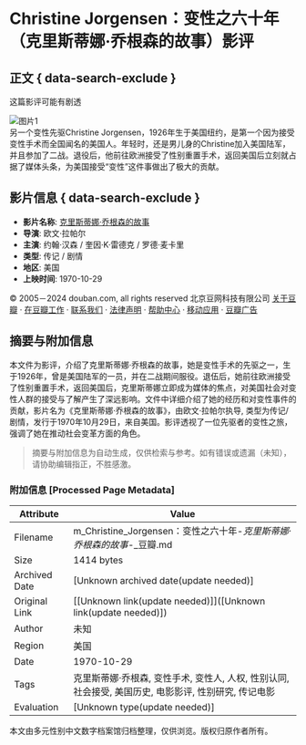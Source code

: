 # Christine Jorgensen：变性之六十年（克里斯蒂娜·乔根森的故事）影评

## 正文 { data-search-exclude }


这篇影评可能有剧透

![图片1](http://att1.dzwww.com/forum/201506/06/0810442vsvmssvkvhvh7hl.png)  
另一个变性先驱Christine Jorgensen，1926年生于美国纽约，是第一个因为接受变性手术而全国闻名的美国人。年轻时，还是男儿身的Christine加入美国陆军，并且参加了二战。退役后，他前往欧洲接受了性别重置手术，返回美国后立刻就占据了媒体头条，为美国接受“变性”这件事做出了极大的贡献。

## 影片信息 { data-search-exclude }

- **影片名称**: [克里斯蒂娜·乔根森的故事](https://movie.douban.com/subject/3239570/)
- **导演**: 欧文·拉帕尔
- **主演**: 约翰·汉森 / 奎因·K·雷德克 / 罗德·麦卡里
- **类型**: 传记 / 剧情
- **地区**: 美国
- **上映时间**: 1970-10-29

© 2005－2024 douban.com, all rights reserved 北京豆网科技有限公司 [关于豆瓣](https://www.douban.com/about) · [在豆瓣工作](https://www.douban.com/jobs) · [联系我们](https://www.douban.com/about?topic=contactus) · [法律声明](https://www.douban.com/about/legal) · [帮助中心](https://help.douban.com/?app=movie) · [移动应用](https://www.douban.com/doubanapp/) · [豆瓣广告](https://www.douban.com/partner/)
<!-- tcd_original_link https://m.douban.com/movie/review/7993948/ -->


## 摘要与附加信息

<!-- tcd_abstract -->
本文件为影评，介绍了克里斯蒂娜·乔根森的故事，她是变性手术的先驱之一，生于1926年，曾是美国陆军的一员，并在二战期间服役。退伍后，她前往欧洲接受了性别重置手术，返回美国后，克里斯蒂娜立即成为媒体的焦点，对美国社会对变性人群的接受与了解产生了深远影响。文件中详细介绍了她的经历和对变性事件的贡献，影片名为《克里斯蒂娜·乔根森的故事》，由欧文·拉帕尔执导, 类型为传记/剧情，发行于1970年10月29日，来自美国。影评透视了一位先驱者的变性之旅，强调了她在推动社会变革方面的角色。
<!-- tcd_abstract_end -->

> 摘要与附加信息为自动生成，仅供检索与参考。如有错误或遗漏（未知），请协助编辑指正，不胜感激。

### 附加信息 [Processed Page Metadata]

| Attribute       | Value                                  |
|-----------------|----------------------------------------|
| Filename        | m_Christine_Jorgensen：变性之六十年-_克里斯蒂娜·乔根森的故事_-_豆瓣.md                             |
| Size            | 1414 bytes                           |
| Archived Date   | [Unknown archived date(update needed)]                             |
| Original Link   | [[Unknown link(update needed)]]([Unknown link(update needed)])                       |
| Author          | 未知                               |
| Region          | 美国                               |
| Date            | 1970-10-29                                 |
| Tags            | 克里斯蒂娜·乔根森, 变性手术, 变性人, 人权, 性别认同, 社会接受, 美国历史, 电影影评, 性别研究, 传记电影                                 |
| Evaluation            | [Unknown type(update needed)]                                 |
<!-- tcd_table_end -->

本文由多元性别中文数字档案馆归档整理，仅供浏览。版权归原作者所有。
